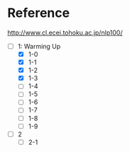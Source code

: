# Reference
http://www.cl.ecei.tohoku.ac.jp/nlp100/

- [ ] 1: Warming Up
	- [x] 1-0
    - [x] 1-1
    - [x] 1-2
    - [x] 1-3
    - [ ] 1-4
    - [ ] 1-5
    - [ ] 1-6
    - [ ] 1-7
    - [ ] 1-8
    - [ ] 1-9
- [ ] 2
	- [ ] 2-1
